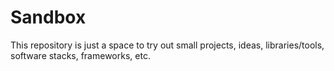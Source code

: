 # Sandbox
This repository is just a space to try out small projects, ideas, libraries/tools, software stacks, frameworks, etc.
